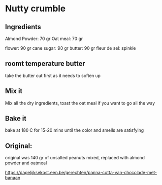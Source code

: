 # Nutty crumble

## Ingredients


Almond Powder: 70 gr
Oat meal: 70 gr


flower: 90 gr
cane sugar: 90 gr
butter: 90 gr
fleur de sel: spinkle

## roomt temperature butter

take the butter out first as it needs to soften up

## Mix it

Mix all the dry ingredients, toast the oat meal if you want to go all the way

## Bake it

bake at 180 C for 15-20 mins until the color and smells are satisfying 

## Original:

original was 140 gr of unsalted peanuts mixed, replaced with almond powder and oatmeal


<https://dagelijksekost.een.be/gerechten/panna-cotta-van-chocolade-met-banaan>
